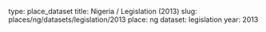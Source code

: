type: place_dataset
title: Nigeria / Legislation (2013)
slug: places/ng/datasets/legislation/2013
place: ng
dataset: legislation
year: 2013
